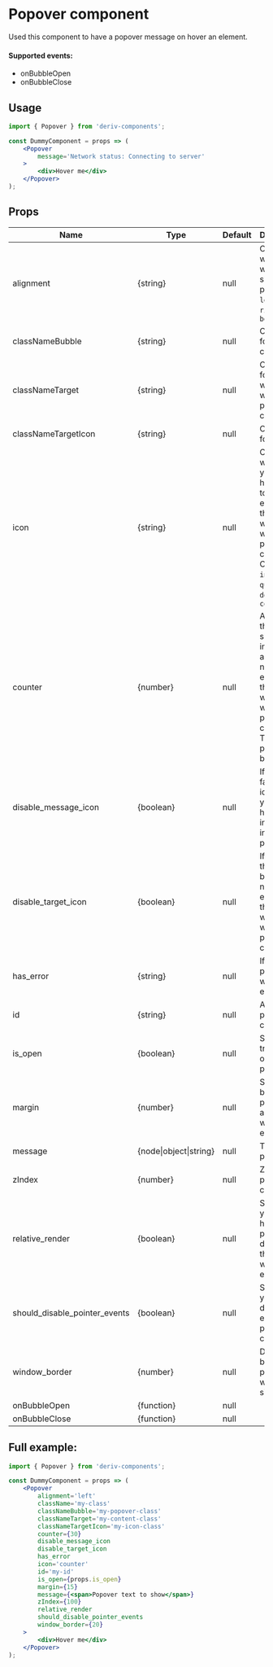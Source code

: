 # Popover component

Used this component to have a popover message on hover an element.

#### Supported events:
- onBubbleOpen
- onBubbleClose

## Usage

```jsx
import { Popover } from 'deriv-components';

const DummyComponent = props => (
    <Popover
        message='Network status: Connecting to server'
    >
        <div>Hover me</div>
    </Popover>
);
```

## Props

| Name                              | Type                    | Default  | Description                                                                                                                                   |
| --------------------------------- | ----------------------- | -------- | --------------------------------------------------------------------------------------------------------------------------------------------- |
| alignment                         | {string}                | null     | Choose where you want to show popover. `left`, `top`, `right` or `bottom`                                                                     |
| classNameBubble                   | {string}                | null     | Class name for popover container                                                                                                              |
| classNameTarget                   | {string}                | null     | Class name for element which is wrapped by popover component                                                                                  |
| classNameTargetIcon               | {string}                | null     | Class name for the icon                                                                                                                       |
| icon                              | {string}                | null     | Choose which Icon you want to have next to the element that is wrapped with popover component. One of `info`, `question`, `dot` or `counter`  |
| counter                           | {number}                | null     | A number that will be shown instead of an icon next to the element that is wrapped with popover component. The `icon` prop must be `counter`  |
| disable\_message\_icon            | {boolean}               | null     | If set it to false and icon is `info` you will have an info icon inside the popover                                                           |
| disable\_target\_icon             | {boolean}               | null     | If is true there will be no icon next to the element that is wrapped with popover component                                                   |
| has\_error                        | {string}                | null     | If is true popover will have error styles                                                                                                     |
| id                                | {string}                | null     | An id for popover container                                                                                                                   |
| is\_open                          | {boolean}               | null     | Set it to true to open the popover                                                                                                            |
| margin                            | {number}                | null     | Space between popover and wrapped element                                                                                                     |
| message                           | {node\|object\|string}  | null     | The text for popover                                                                                                                          |
| zIndex                            | {number}                | null     | Z-index for popover container                                                                                                                 |
| relative\_render                  | {boolean}               | null     | Set it true if you want to have popover dom next to the wrapped element                                                                       |
| should\_disable\_pointer\_events  | {boolean}               | null     | Set it true if you want to disable all events of popover container                                                                            |
| window\_border                    | {number}                | null     | Distance between popover on window sides                                                                                                      |
| onBubbleOpen                      | {function}              | null     |                                                                                                                                               |
| onBubbleClose                     | {function}              | null     |                                                                                                                                               |

## Full example:

```jsx
import { Popover } from 'deriv-components';

const DummyComponent = props => (
    <Popover
        alignment='left'
        className='my-class'
        classNameBubble='my-popover-class'
        classNameTarget='my-content-class'
        classNameTargetIcon='my-icon-class'
        counter={30}
        disable_message_icon
        disable_target_icon
        has_error
        icon='counter'
        id='my-id'
        is_open={props.is_open}
        margin={15}
        message={<span>Popover text to show</span>}
        zIndex={100}
        relative_render
        should_disable_pointer_events
        window_border={20}
    >
        <div>Hover me</div>
    </Popover>
);
```
